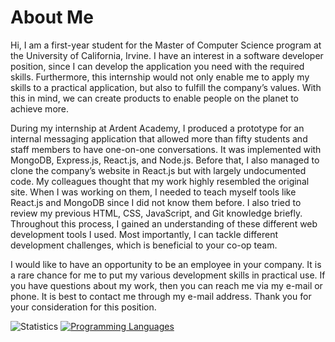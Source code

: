# About Me
Hi, I am a first-year student for the Master of Computer Science program at the University of California, Irvine. I have an interest in a software developer position, since I can develop the application you need with the required skills. Furthermore, this internship would not only enable me to apply my skills to a practical application, but also to fulfill the company’s values. With this in mind, we can create products to enable people on the planet to achieve more. 

During my internship at Ardent Academy, I produced a prototype for an internal messaging application that allowed more than fifty students and staff members to have one-on-one conversations. It was implemented with MongoDB, Express.js, React.js, and Node.js. Before that, I also managed to clone the company’s website in React.js but with largely undocumented code. My colleagues thought that my work highly resembled the original site. When I was working on them, I needed to teach myself tools like React.js and MongoDB since I did not know them before. I also tried to review my previous HTML, CSS, JavaScript, and Git knowledge briefly. Throughout this process, I gained an understanding of these different web development tools I used. Most importantly, I can tackle different development challenges, which is beneficial to your co-op team.  

I would like to have an opportunity to be an employee in your company. It is a rare chance for me to put my various development skills in practical use. If you have questions about my work, then you can reach me via my e-mail or phone. It is best to contact me through my e-mail address. Thank you for your consideration for this position.  

![Statistics](https://github-readme-stats.vercel.app/api?username=imliuyzh&count_private=true&show_icons=true)
[![Programming Languages](https://github-readme-stats.vercel.app/api/top-langs/?username=imliuyzh&layout=compact)](https://github.com/anuraghazra/github-readme-stats)
